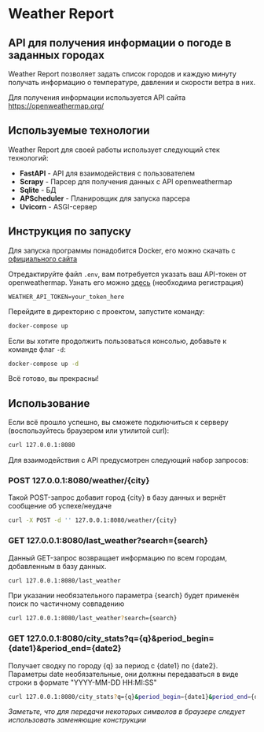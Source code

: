# **Weather Report**
## API для получения информации о погоде в заданных городах

Weather Report позволяет задать список городов и каждую минуту получать информацию о температуре, давлении и скорости ветра в них.

Для получения информации используется API сайта https://openweathermap.org/

## Используемые технологии
Weather Report для своей работы использует следующий стек технологий:
 - **FastAPI** - API для взаимодействия с пользователем
 - **Scrapy** - Парсер для получения данных с API openweathermap
 - **Sqlite** - БД
 - **APScheduler** - Планировщик для запуска парсера
 - **Uvicorn** - ASGI-сервер

## Инструкция по запуску
Для запуска программы понадобится Docker, его можно скачать с [официального сайта](https://www.docker.com/)

Отредактируйте файл `.env`, вам потребуется указать ваш API-токен от openweathermap. Узнать его можно [здесь](https://home.openweathermap.org/api_keys) (необходима регистрация)
```
WEATHER_API_TOKEN=your_token_here
```

Перейдите в директорию с проектом, запустите команду:
```sh
docker-compose up
```
Если вы хотите продолжить пользоваться консолью, добавьте к команде флаг `-d`:
```sh
docker-compose up -d
```
Всё готово, вы прекрасны!
## Использование
Если всё прошло успешно, вы сможете подключиться к серверу (воспользуйтесь браузером или утилитой curl):
```sh
curl 127.0.0.1:8080
```
Для взаимодействия с API предусмотрен следующий набор запросов:
### POST 127.0.0.1:8080/weather/{city}
Такой POST-запрос добавит город {city} в базу данных и вернёт сообщение об успехе/неудаче
```sh
curl -X POST -d '' 127.0.0.1:8080/weather/{city}
```
### GET 127.0.0.1:8080/last_weather?search={search}
Данный GET-запрос возвращает информацию по всем городам, добавленным в базу данных. 
```sh
curl 127.0.0.1:8080/last_weather
```
При указании необязательного параметра {search} будет применён поиск по частичному совпадению
```sh
curl 127.0.0.1:8080/last_weather?search={search}
```
### GET 127.0.0.1:8080/city_stats?q={q}&period_begin={date1}&period_end={date2}
Получает сводку по городу {q} за период с {date1} по {date2}. Параметры date необязательные, они должны передаваться в виде строки в формате "YYYY-MM-DD HH:MI:SS"
```sh
curl 127.0.0.1:8080/city_stats?q={q}&period_begin={date1}&period_end={date2}
```
*Заметьте, что для передачи некоторых символов в браузере следует использовать заменяющие конструкции*